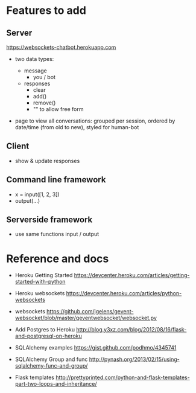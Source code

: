 # Features to add

## Server

https://websockets-chatbot.herokuapp.com

- two data types:
	- message
		- you / bot 
	- responses
		- clear
		- add()
		- remove()
		- "" to allow free form

- page to view all conversations: grouped per session, ordered by date/time (from old to new), styled for human-bot

## Client

- show & update responses

## Command line framework

- x = input([1, 2, 3])
- output(...)

## Serverside framework

- use same functions input / output

# Reference and docs

- Heroku Getting Started https://devcenter.heroku.com/articles/getting-started-with-python
- Heroku websockets https://devcenter.heroku.com/articles/python-websockets
- websockets https://github.com/jgelens/gevent-websocket/blob/master/geventwebsocket/websocket.py
- Add Postgres to Heroku http://blog.y3xz.com/blog/2012/08/16/flask-and-postgresql-on-heroku

- SQLAlchemy examples https://gist.github.com/podhmo/4345741
- SQLAlchemy Group and func http://pynash.org/2013/02/15/using-sqlalchemy-func-and-group/
- Flask templates http://prettyprinted.com/python-and-flask-templates-part-two-loops-and-inheritance/
